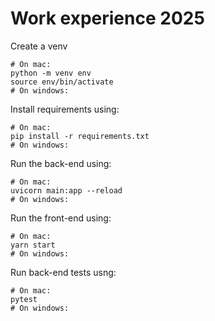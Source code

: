 # Work experience 2025

Create a venv
```
# On mac:
python -m venv env
source env/bin/activate
# On windows:

```

Install requirements using:
```
# On mac:
pip install -r requirements.txt
# On windows:

```

Run the back-end using:
```
# On mac:
uvicorn main:app --reload
# On windows:

```

Run the front-end using:
```
# On mac:
yarn start
# On windows:

```

Run back-end tests usng:
```
# On mac:
pytest
# On windows:

```
